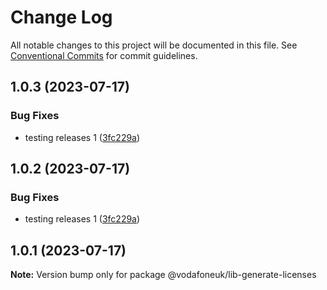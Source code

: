 # Change Log

All notable changes to this project will be documented in this file.
See [Conventional Commits](https://conventionalcommits.org) for commit guidelines.

## 1.0.3 (2023-07-17)


### Bug Fixes

* testing releases 1 ([3fc229a](https://github.com/Vodafone/aim-mocking/commit/3fc229a3d1b05bb803f369343fdddfcb39055c53))





## 1.0.2 (2023-07-17)


### Bug Fixes

* testing releases 1 ([3fc229a](https://github.com/Vodafone/aim-mocking/commit/3fc229a3d1b05bb803f369343fdddfcb39055c53))





## 1.0.1 (2023-07-17)

**Note:** Version bump only for package @vodafoneuk/lib-generate-licenses
